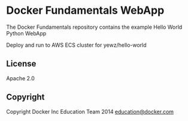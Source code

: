 Docker Fundamentals WebApp
==========================

The Docker Fundamentals repository contains the example Hello World Python WebApp

Deploy and run to AWS ECS cluster for yewz/hello-world

## License

Apache 2.0

## Copyright

Copyright Docker Inc Education Team 2014 <education@docker.com>
